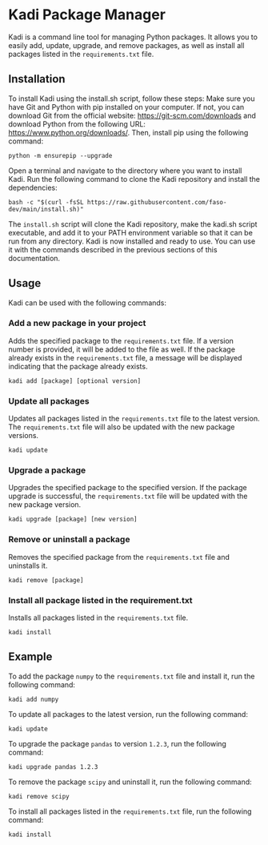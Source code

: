# Kadi Package Manager

Kadi is a command line tool for managing Python packages. It allows you to easily add, update, upgrade, and remove packages, as well as install all packages listed in the `requirements.txt` file.

## Installation

To install Kadi using the install.sh script, follow these steps:
Make sure you have Git and Python with pip installed on your computer. If not, you can download Git from the official website: https://git-scm.com/downloads and download Python from the following URL: https://www.python.org/downloads/. Then, install pip using the following command:

```shell
python -m ensurepip --upgrade
```
Open a terminal and navigate to the directory where you want to install Kadi.
Run the following command to clone the Kadi repository and install the dependencies:

```shell
bash -c "$(curl -fsSL https://raw.githubusercontent.com/faso-dev/main/install.sh)"
```

The `install.sh` script will clone the Kadi repository, make the kadi.sh script executable, and add it to your PATH environment variable so that it can be run from any directory.
Kadi is now installed and ready to use. You can use it with the commands described in the previous sections of this documentation.

## Usage

Kadi can be used with the following commands:

### Add a new package in your project
Adds the specified package to the `requirements.txt` file. If a version number is provided, it will be added to the file as well. If the package already exists in the `requirements.txt` file, a message will be displayed indicating that the package already exists.

```shell
kadi add [package] [optional version]
```

### Update all packages

Updates all packages listed in the `requirements.txt` file to the latest version. The `requirements.txt` file will also be updated with the new package versions.

```shell
kadi update
```

### Upgrade a package
Upgrades the specified package to the specified version. If the package upgrade is successful, the `requirements.txt` file will be updated with the new package version.

```shell
kadi upgrade [package] [new version]
```
### Remove or uninstall a package

Removes the specified package from the `requirements.txt` file and uninstalls it.

```shell
kadi remove [package]
```

### Install all package listed in the requirement.txt

Installs all packages listed in the `requirements.txt` file.

```shell
kadi install
```

## Example

To add the package `numpy` to the `requirements.txt` file and install it, run the following command:

```shell
kadi add numpy
```


To update all packages to the latest version, run the following command:

```shell
kadi update
```

To upgrade the package `pandas` to version `1.2.3`, run the following command:

```shell
kadi upgrade pandas 1.2.3
```


To remove the package `scipy` and uninstall it, run the following command:

```shell
kadi remove scipy
```

To install all packages listed in the `requirements.txt` file, run the following command:

```shell
kadi install
```

